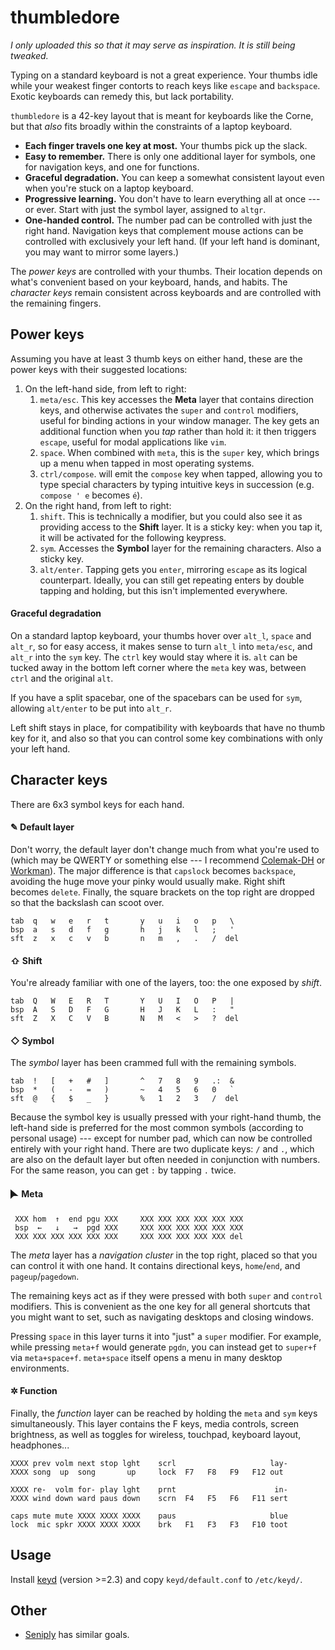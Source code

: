 # thumbledore

*I only uploaded this so that it may serve as inspiration. It is still being 
tweaked.*

Typing on a standard keyboard is not a great experience. Your thumbs 
idle while your weakest finger contorts to reach keys like `escape` and 
`backspace`. Exotic keyboards can remedy this, but lack portability.

`thumbledore` is a 42-key layout that is meant for keyboards like the 
Corne, but that *also* fits broadly within the constraints of a laptop 
keyboard.

-   **Each finger travels one key at most.** Your thumbs pick up the slack.
-   **Easy to remember.** There is only one additional layer for 
    symbols, one for navigation keys, and one for functions.
-   **Graceful degradation.** You can keep a somewhat consistent layout 
    even when you're stuck on a laptop keyboard.
-   **Progressive learning.** You don't have to learn everything all at 
    once --- or ever. Start with just the symbol layer, assigned to 
    `altgr`.
-   **One-handed control.** The number pad can be controlled with just 
    the right hand. Navigation keys that complement mouse actions can be 
    controlled with exclusively your left hand.
    (If your left hand is dominant, you may want to mirror some layers.)

The *power keys* are controlled with your thumbs. Their location depends 
on what's convenient based on your keyboard, hands, and habits. The 
*character keys* remain consistent across keyboards and are controlled 
with the remaining fingers.


## Power keys

Assuming you have at least 3 thumb keys on either hand, these are the 
power keys with their suggested locations:

1.  On the left-hand side, from left to right:
    1.  `meta/esc`. This key accesses the **Meta** layer that contains 
        direction keys, and otherwise activates the `super` and 
        `control` modifiers, useful for binding actions in your window 
        manager. The key gets an additional function when you *tap* 
        rather than hold it: it then triggers `escape`, useful for modal 
        applications like `vim`.
    2.  `space`. When combined with `meta`, this is the `super` key, 
        which brings up a menu when tapped in most operating systems.
    3.  `ctrl/compose`. will emit the `compose` key when tapped, 
        allowing you to type special characters by typing intuitive keys 
        in succession (e.g. `compose ' e` becomes `é`).
2.  On the right hand, from left to right:
    1.  `shift`. This is technically a modifier, but you could also see 
        it as providing access to the **Shift** layer. It is a sticky 
        key: when you tap it, it will be activated for the following 
        keypress.
    2.  `sym`. Accesses the **Symbol** layer for the remaining 
        characters. Also a sticky key.
    3.  `alt/enter`. Tapping gets you `enter`, mirroring `escape` as its 
        logical counterpart. Ideally, you can still get repeating enters 
        by double tapping and holding, but this isn't implemented 
        everywhere.



#### Graceful degradation

On a standard laptop keyboard, your thumbs hover over `alt_l`, `space` 
and `alt_r`, so for easy access, it makes sense to turn `alt_l` into 
`meta/esc`, and `alt_r` into the `sym` key. The `ctrl` key would stay 
where it is. `alt` can be tucked away in the bottom left corner where 
the `meta` key was, between `ctrl` and the original `alt`.

If you have a split spacebar, one of the spacebars can be used for 
`sym`, allowing `alt/enter` to be put into `alt_r`.

Left shift stays in place, for compatibility with keyboards that have no 
thumb key for it, and also so that you can control some key combinations 
with only your left hand.


## Character keys

There are 6x3 symbol keys for each hand.


#### ✎ Default layer

Don't worry, the default layer don't change much from what you're used 
to (which may be QWERTY or something else --- I recommend 
[Colemak-DH](https://colemakmods.github.io/mod-dh/) or 
[Workman](https://workmanlayout.org/)). The major difference is that 
`capslock` becomes `backspace`, avoiding the huge move your pinky would 
usually make. Right shift becomes `delete`. Finally, the square brackets 
on the top right are dropped so that the backslash can scoot over.

    tab  q   w   e   r   t       y   u   i   o   p   \
    bsp  a   s   d   f   g       h   j   k   l   ;   '
    sft  z   x   c   v   b       n   m   ,   .   /  del


#### ⇧ Shift

You're already familiar with one of the layers, too: the one exposed by 
*shift*.

    tab  Q   W   E   R   T       Y   U   I   O   P   |
    bsp  A   S   D   F   G       H   J   K   L   :   "
    sft  Z   X   C   V   B       N   M   <   >   ?  del


#### ◇ Symbol

The *symbol* layer has been crammed full with the remaining symbols.

    tab  !   [   +   #   ]       ^   7   8   9   .:  &
    bsp  *   (   -   =   )       ~   4   5   6   0   `
    sft  @   {   $   _   }       %   1   2   3   /  del

Because the symbol key is usually pressed with your right-hand thumb, 
the left-hand side is preferred for the most common symbols (according 
to personal usage) --- except for number pad, which can now be 
controlled entirely with your right hand. There are two duplicate keys: 
`/` and `.`, which are also on the default layer but often needed in 
conjunction with numbers. For the same reason, you can get `:` by 
tapping `.` twice.


#### 🮰 Meta

     XXX hom  ↑  end pgu XXX     XXX XXX XXX XXX XXX XXX
     bsp  ←   ↓   →  pgd XXX     XXX XXX XXX XXX XXX XXX
     XXX XXX XXX XXX XXX XXX     XXX XXX XXX XXX XXX del

The *meta* layer has a *navigation cluster* in the top right, placed so 
that you can control it with one hand. It contains directional keys, 
`home`/`end`, and `pageup`/`pagedown`.

The remaining keys act as if they were pressed with both `super` and 
`control` modifiers. This is convenient as the one key for all general 
shortcuts that you might want to set, such as navigating desktops and 
closing windows.

Pressing `space` in this layer turns it into "just" a `super` modifier. 
For example, while pressing `meta+f` would generate `pgdn`, you can 
instead get to `super+f` via `meta+space+f`. `meta+space` itself opens a 
menu in many desktop environments. 


#### ✲ Function

Finally, the *function* layer can be reached by holding the `meta` and 
`sym` keys simultaneously. This layer contains the F keys, media 
controls, screen brightness, as well as toggles for wireless, touchpad, 
keyboard layout, headphones...

    XXXX prev volm next stop lght    scrl                     lay-
    XXXX song  up  song       up     lock  F7   F8   F9   F12 out

    XXXX re-  volm for- play lght    prnt                      in-
    XXXX wind down ward paus down    scrn  F4   F5   F6   F11 sert

    caps mute mute XXXX XXXX XXXX    paus                     blue
    lock  mic spkr XXXX XXXX XXXX    brk   F1   F3   F3   F10 toot

## Usage

Install [keyd](https://github.com/rvaiya/keyd) (version >=2.3) and copy 
`keyd/default.conf` to `/etc/keyd/`.


## Other

-   [Seniply](https://stevep99.github.io/seniply/) has similar goals.

